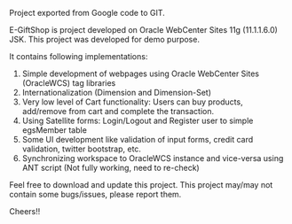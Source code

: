 Project exported from Google code to GIT.

E-GiftShop is project developed on Oracle WebCenter Sites 11g (11.1.1.6.0) JSK. This project was developed for demo purpose.

It contains following implementations:

1. Simple development of webpages using Oracle WebCenter Sites (OracleWCS) tag libraries
2. Internationalization (Dimension and Dimension-Set)
3. Very low level of Cart functionality: Users can buy products, add/remove from cart and complete the transaction.
4. Using Satellite forms: Login/Logout and Register user to simple egsMember table
5. Some UI development like validation of input forms, credit card validation, twitter bootstrap, etc.
6. Synchronizing workspace to OracleWCS instance and vice-versa using ANT script (Not fully working, need to re-check)

Feel free to download and update this project. This project may/may not contain some bugs/issues, please report them.

Cheers!!

